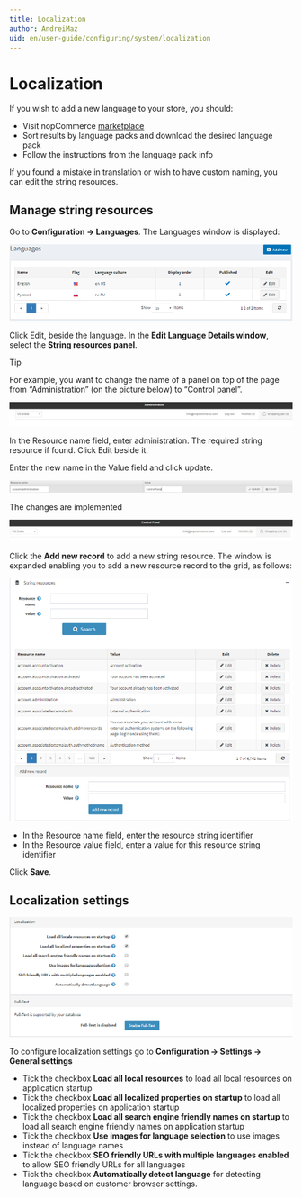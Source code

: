 ```yaml
---
title: Localization
author: AndreiMaz
uid: en/user-guide/configuring/system/localization
---
```

# Localization

If you wish to add a new language to your store, you should:

* Visit nopCommerce [marketplace](http://www.nopcommerce.com/marketplace.aspx)
* Sort results by language packs and download the desired language pack
* Follow the instructions from the language pack info

If you found a mistake in translation or wish to have custom naming, you can edit the string resources.

## Manage string resources

Go to **Configuration → Languages**. The Languages window is displayed:

![Languages](_static/localization/languages.png)

Click Edit, beside the language. In the **Edit Language Details window**, select the **String resources panel**.

> [!TIP]
> For example, you want to change the name of a panel on top of the page from “Administration” (on the picture below) to “Control panel”.
>
> ![Example 1](_static/localization/lang-example-before-change.jpeg)
>
> In the Resource name field, enter administration. The required string resource if found. Click Edit beside it.
>
> Enter the new name in the Value field and click update.
>
> ![Example 2](_static/localization/lang-resource-edit.jpeg)
>
> The changes are implemented
>
> ![Example 3](_static/localization/lang-example-after-change.jpeg)

Click the **Add new record** to add a new string resource. The window is expanded enabling you to add a new resource record to the grid, as follows:

![Add new record](_static/localization/lang-add-resource.png)

* In the Resource name field, enter the resource string identifier
* In the Resource value field, enter a value for this resource string identifier

Click **Save**.

## Localization settings

![Localization settings](_static/localization/lang-localization-settings.png)

To configure localization settings go to **Configuration  → Settings  → General settings**

* Tick the checkbox **Load all local resources**  to load all local resources on application startup
* Tick the checkbox **Load all localized properties on startup** to load all localized properties on application startup
* Tick the checkbox **Load all search engine friendly names on startup**  to load all search engine friendly names on application startup
* Tick the checkbox **Use images for language selection** to use images instead of language names
* Tick the checkbox **SEO friendly URLs with multiple languages enabled** to allow SEO friendly URLs for all languages
* Tick the checkbox **Automatically detect language** for detecting language based on customer browser settings.
